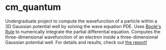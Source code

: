 # cm_quantum
Undergraduate project to compute the wavefunction of a particle within a 3D Gaussian potential well by solving the wave equation PDE.  Uses [Boole's Rule](https://www.scipress.com/BSMaSS.2.1.pdf) to numerically integrate the partial differential equation.
Computes the three-dimensional wavefunction of an electron inside a three-dimensional Gaussian potential well.  For details and results, check out [the report!](https://github.com/buntonj/cm_quantum/blob/main/quantumprojreport.pdf)
